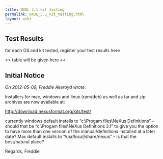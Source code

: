 ```yaml
---
title: NXDL 3.1 kit testing
permalink: NXDL_3.1_kit_testing.html
layout: wiki
---
```


Test Results
------------

for each OS and kit tested, register your test results here

&gt;&gt; table will be given here &lt;&lt;

Initial Notice
--------------

*On 2012-05-09, Freddie Akeroyd wrote*:

Installers for mac, windows and linux (rpm/deb) as well as tar and zip
archives are now available at:

<http://download.nexusformat.org/kits/test/>

currently windows default installs to “c:\\Progam files\\NeXus
Definitions” – should that be “c:\\Progam files\\NeXus Definitions 3.1”
to give you the option to have more than one version of the
manual/definitions installed at a later date? Mac default installs to
“/usr/local/share/nexus” – is that the best/natural place?

Regards, Freddie
